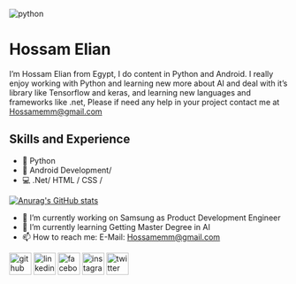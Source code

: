 ![python](https://user-images.githubusercontent.com/54024372/179233370-cde1ac9f-a63c-4481-8f39-ccfd577d4148.png)


# Hossam Elian
I’m Hossam Elian from Egypt, I do content in Python and Android. I really enjoy working with Python and learning new more about AI and deal with it’s library like Tensorflow and keras, and learning new languages and frameworks like .net, Please if need any help in your project contact me at Hossamemm@gmail.com

## Skills and Experience 
- 🐍 Python 
- 📱 Android Development/ 
- 💻  .Net/ HTML / CSS / 



[![Anurag's GitHub stats](https://github-readme-stats.vercel.app/api?username=hosamelian)](https://github.com/anuraghazra/github-readme-stats)

- 🔭 I’m currently working on Samsung as Product Development Engineer  
- 🌱 I’m currently learning Getting Master Degree in AI
- 📫 How to reach me: E-Mail: Hossamemm@gmail.com 


[<img src='https://cdn.jsdelivr.net/npm/simple-icons@3.0.1/icons/github.svg' alt='github' height='40'>](https://github.com/HosamElian)  [<img src='https://cdn.jsdelivr.net/npm/simple-icons@3.0.1/icons/linkedin.svg' alt='linkedin' height='40'>](https://www.linkedin.com/in/www.linkedin.com/in/hossam-elian-57b5761a4/)  [<img src='https://cdn.jsdelivr.net/npm/simple-icons@3.0.1/icons/facebook.svg' alt='facebook' height='40'>](https://www.facebook.com/https://www.facebook.com/hosamelan)  [<img src='https://cdn.jsdelivr.net/npm/simple-icons@3.0.1/icons/instagram.svg' alt='instagram' height='40'>](https://www.instagram.com/7ssam19/)  [<img src='https://cdn.jsdelivr.net/npm/simple-icons@3.0.1/icons/twitter.svg' alt='twitter' height='40'>](https://twitter.com/https://twitter.com/7samemm)  
